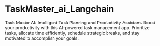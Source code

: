 # TaskMaster_ai_Langchain
Task Master AI: Intelligent Task Planning and Productivity Assistant. Boost your productivity with this AI-powered task management app. Prioritize tasks, allocate time efficiently, schedule strategic breaks, and stay motivated to accomplish your goals. 
